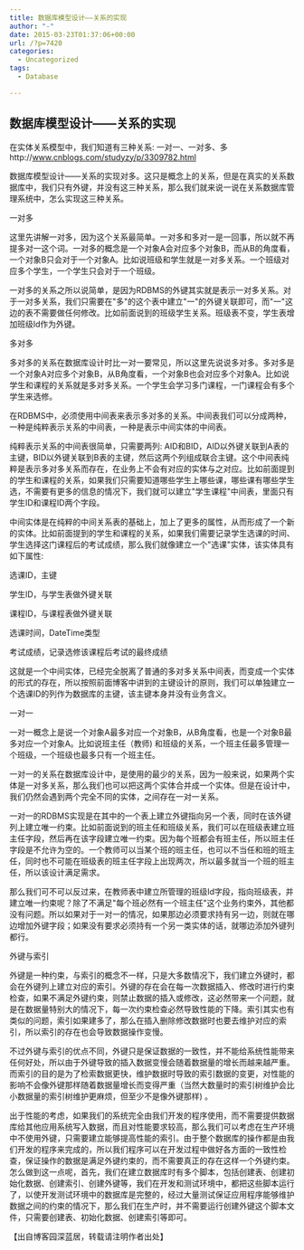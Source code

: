 ```yaml
---
title: 数据库模型设计——关系的实现
author: "-"
date: 2015-03-23T01:37:06+00:00
url: /?p=7420
categories:
  - Uncategorized
tags:
  - Database

---
```

## 数据库模型设计——关系的实现
在实体关系模型中，我们知道有三种关系: 一对一、一对多、多http://www.cnblogs.com/studyzy/p/3309782.html

数据库模型设计——关系的实现对多。这只是概念上的关系，但是在真实的关系数据库中，我们只有外键，并没有这三种关系，那么我们就来说一说在关系数据库管理系统中，怎么实现这三种关系。

一对多
  
这里先讲解一对多，因为这个关系最简单。一对多和多对一是一回事，所以就不再提多对一这个词。一对多的概念是一个对象A会对应多个对象B，而从B的角度看，一个对象B只会对于一个对象A。比如说班级和学生就是一对多关系。一个班级对应多个学生，一个学生只会对于一个班级。

一对多的关系之所以说简单，是因为RDBMS的外键其实就是表示一对多关系。对于一对多关系，我们只需要在"多"的这个表中建立"一"的外键关联即可，而"一"这边的表不需要做任何修改。比如前面说到的班级学生关系。班级表不变，学生表增加班级Id作为外键。

多对多
  
多对多的关系在数据库设计时比一对一要常见，所以这里先说说多对多。多对多是一个对象A对应多个对象B，从B角度看，一个对象B也会对应多个对象A。比如说学生和课程的关系就是多对多关系。一个学生会学习多门课程，一门课程会有多个学生来选修。

在RDBMS中，必须使用中间表来表示多对多的关系。中间表我们可以分成两种，一种是纯粹表示关系的中间表，一种是表示中间实体的中间表。

纯粹表示关系的中间表很简单，只需要两列: AID和BID，AID以外键关联到A表的主键，BID以外键关联到B表的主键，然后这两个列组成联合主键。这个中间表纯粹是表示多对多关系而存在，在业务上不会有对应的实体与之对应。比如前面提到的学生和课程的关系，如果我们只需要知道哪些学生上哪些课，哪些课有哪些学生选，不需要有更多的信息的情况下，我们就可以建立"学生课程"中间表，里面只有学生ID和课程ID两个字段。

中间实体是在纯粹的中间关系表的基础上，加上了更多的属性，从而形成了一个新的实体。比如前面提到的学生和课程的关系，如果我们需要记录学生选课的时间、学生选择这门课程后的考试成绩，那么我们就像建立一个"选课"实体，该实体具有如下属性: 

选课ID，主键
  
学生ID，与学生表做外键关联
  
课程ID，与课程表做外键关联
  
选课时间，DateTime类型
  
考试成绩，记录选修该课程后考试的最终成绩
  
这就是一个中间实体，已经完全脱离了普通的多对多关系中间表，而变成一个实体的形式的存在，所以按照前面博客中讲到的主键设计的原则，我们可以单独建立一个选课ID的列作为数据库的主键，该主键本身并没有业务含义。

一对一
  
一对一概念上是说一个对象A最多对应一个对象B，从B角度看，也是一个对象B最多对应一个对象A。比如说班主任（教师) 和班级的关系，一个班主任最多管理一个班级，一个班级也最多只有一个班主任。

一对一的关系在数据库设计中，是使用的最少的关系，因为一般来说，如果两个实体是一对多关系，那么我们也可以把这两个实体合并成一个实体。但是在设计中，我们仍然会遇到两个完全不同的实体，之间存在一对一关系。

一对一的RDBMS实现是在其中的一个表上建立外键指向另一个表，同时在该外键列上建立唯一约束。比如前面说到的班主任和班级关系，我们可以在班级表建立班主任字段，然后再在该字段建立唯一约束。因为每个班都会有班主任，所以班主任字段是不允许为空的。一个教师可以当某个班的班主任，也可以不当任和班的班主任，同时也不可能在班级表的班主任字段上出现两次，所以最多就当一个班的班主任，所以该设计满足需求。

那么我们可不可以反过来，在教师表中建立所管理的班级Id字段，指向班级表，并建立唯一约束呢？除了不满足"每个班必然有一个班主任"这个业务约束外，其他都没有问题。所以如果对于一对一的情况，如果那边必须要求持有另一边，则就在哪边增加外键字段；如果没有要求必须持有一个另一类实体的话，就哪边添加外键列都行。

外键与索引
  
外键是一种约束，与索引的概念不一样，只是大多数情况下，我们建立外键时，都会在外键列上建立对应的索引。外键的存在会在每一次数据插入、修改时进行约束检查，如果不满足外键约束，则禁止数据的插入或修改，这必然带来一个问题，就是在数据量特别大的情况下，每一次约束检查必然导致性能的下降。索引其实也有类似的问题，索引如果建多了，那么在插入删除修改数据时也要去维护对应的索引，所以索引的存在也会导致数据操作变慢。

不过外键与索引的优点不同，外键只是保证数据的一致性，并不能给系统性能带来任何好处，所以由于外键导致的插入数据变慢会随着数据量的增长而越来越严重。而索引的目的是为了检索数据更快，维护数据时导致的索引数据的变更，对性能的影响不会像外键那样随着数据量增长而变得严重（当然大数量时的索引树维护会比小数据量的索引树维护更麻烦，但至少不是像外键那样) 。

出于性能的考虑，如果我们的系统完全由我们开发的程序使用，而不需要提供数据库给其他应用系统写入数据，而且对性能要求较高，那么我们可以考虑在生产环境中不使用外键，只需要建立能够提高性能的索引。由于整个数据库的操作都是由我们开发的程序来完成的，所以我们程序可以在开发过程中做好各方面的一致性检查，保证操作的数据是满足外键约束的，而不需要真正的存在这样一个外键约束。怎么做到这一点呢，首先，我们在建立数据库时有多个脚本，包括创建表、创建初始化数据、创建索引、创建外键等，我们在开发和测试环境中，都把这些脚本运行了，以使开发测试环境中的数据库是完整的，经过大量测试保证应用程序能够维护数据之间的约束的情况下，那么我们在生产时，并不需要运行创建外键这个脚本文件，只需要创建表、初始化数据、创建索引等即可。
  
【出自博客园深蓝居，转载请注明作者出处】